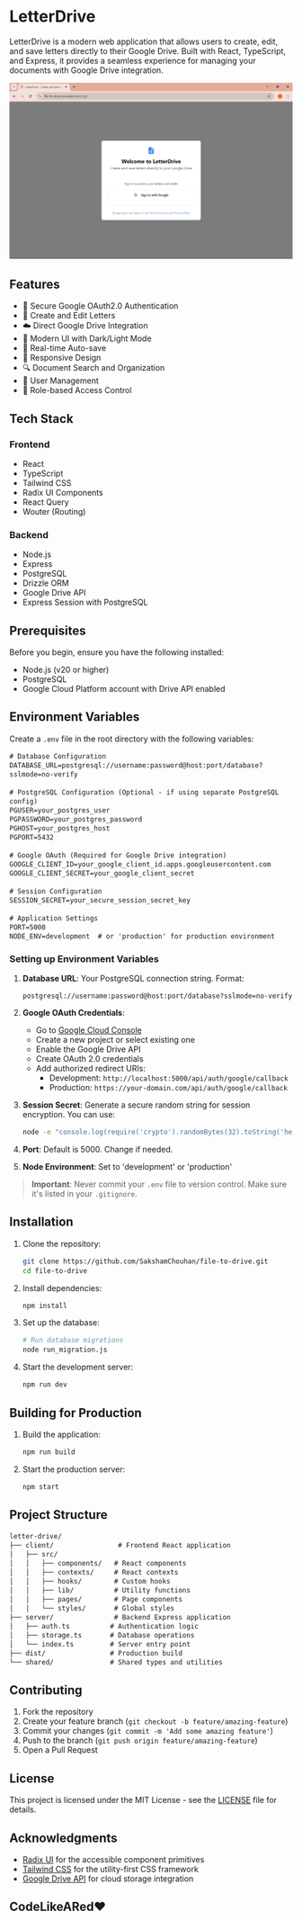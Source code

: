 # LetterDrive

LetterDrive is a modern web application that allows users to create, edit, and save letters directly to their Google Drive. Built with React, TypeScript, and Express, it provides a seamless experience for managing your documents with Google Drive integration.

![LetterDrive Screenshot](/images/LandingPage.png)

## Features

- 🔐 Secure Google OAuth2.0 Authentication
- 📝 Create and Edit Letters
- ☁️ Direct Google Drive Integration
- 🎨 Modern UI with Dark/Light Mode
- 🔄 Real-time Auto-save
- 📱 Responsive Design
- 🔍 Document Search and Organization
- 👥 User Management
- 🎯 Role-based Access Control

## Tech Stack

### Frontend
- React
- TypeScript
- Tailwind CSS
- Radix UI Components
- React Query
- Wouter (Routing)

### Backend
- Node.js
- Express
- PostgreSQL
- Drizzle ORM
- Google Drive API
- Express Session with PostgreSQL

## Prerequisites

Before you begin, ensure you have the following installed:
- Node.js (v20 or higher)
- PostgreSQL
- Google Cloud Platform account with Drive API enabled

## Environment Variables

Create a `.env` file in the root directory with the following variables:

```env
# Database Configuration
DATABASE_URL=postgresql://username:password@host:port/database?sslmode=no-verify

# PostgreSQL Configuration (Optional - if using separate PostgreSQL config)
PGUSER=your_postgres_user
PGPASSWORD=your_postgres_password
PGHOST=your_postgres_host
PGPORT=5432

# Google OAuth (Required for Google Drive integration)
GOOGLE_CLIENT_ID=your_google_client_id.apps.googleusercontent.com
GOOGLE_CLIENT_SECRET=your_google_client_secret

# Session Configuration
SESSION_SECRET=your_secure_session_secret_key

# Application Settings
PORT=5000
NODE_ENV=development  # or 'production' for production environment
```

### Setting up Environment Variables

1. **Database URL**: Your PostgreSQL connection string. Format:
   ```
   postgresql://username:password@host:port/database?sslmode=no-verify
   ```

2. **Google OAuth Credentials**:
   - Go to [Google Cloud Console](https://console.cloud.google.com/)
   - Create a new project or select existing one
   - Enable the Google Drive API
   - Create OAuth 2.0 credentials
   - Add authorized redirect URIs:
     - Development: `http://localhost:5000/api/auth/google/callback`
     - Production: `https://your-domain.com/api/auth/google/callback`

3. **Session Secret**: Generate a secure random string for session encryption. You can use:
   ```bash
   node -e "console.log(require('crypto').randomBytes(32).toString('hex'))"
   ```

4. **Port**: Default is 5000. Change if needed.

5. **Node Environment**: Set to 'development' or 'production'

> **Important**: Never commit your `.env` file to version control. Make sure it's listed in your `.gitignore`.

## Installation

1. Clone the repository:
   ```bash
   git clone https://github.com/SakshamChouhan/file-to-drive.git
   cd file-to-drive
   ```

2. Install dependencies:
   ```bash
   npm install
   ```

3. Set up the database:
   ```bash
   # Run database migrations
   node run_migration.js
   ```

4. Start the development server:
   ```bash
   npm run dev
   ```

## Building for Production

1. Build the application:
   ```bash
   npm run build
   ```

2. Start the production server:
   ```bash
   npm start
   ```

## Project Structure

```
letter-drive/
├── client/                # Frontend React application
│   ├── src/
│   │   ├── components/   # React components
│   │   ├── contexts/     # React contexts
│   │   ├── hooks/        # Custom hooks
│   │   ├── lib/          # Utility functions
│   │   ├── pages/        # Page components
│   │   └── styles/       # Global styles
├── server/               # Backend Express application
│   ├── auth.ts          # Authentication logic
│   ├── storage.ts       # Database operations
│   └── index.ts         # Server entry point
├── dist/                # Production build
└── shared/              # Shared types and utilities
```

## Contributing

1. Fork the repository
2. Create your feature branch (`git checkout -b feature/amazing-feature`)
3. Commit your changes (`git commit -m 'Add some amazing feature'`)
4. Push to the branch (`git push origin feature/amazing-feature`)
5. Open a Pull Request

## License

This project is licensed under the MIT License - see the [LICENSE](LICENSE) file for details.

## Acknowledgments

- [Radix UI](https://www.radix-ui.com/) for the accessible component primitives
- [Tailwind CSS](https://tailwindcss.com/) for the utility-first CSS framework
- [Google Drive API](https://developers.google.com/drive) for cloud storage integration

## CodeLikeARed❤️

